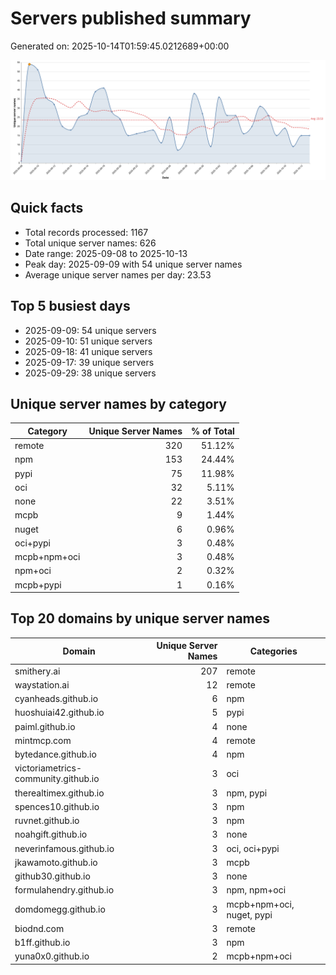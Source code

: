 # Servers published summary

Generated on: 2025-10-14T01:59:45.0212689+00:00

![Unique servers per day](servers-per-day.svg)

## Quick facts
- Total records processed: 1167
- Total unique server names: 626
- Date range: 2025-09-08 to 2025-10-13
- Peak day: 2025-09-09 with 54 unique server names
- Average unique server names per day: 23.53

## Top 5 busiest days
- 2025-09-09: 54 unique servers
- 2025-09-10: 51 unique servers
- 2025-09-18: 41 unique servers
- 2025-09-17: 39 unique servers
- 2025-09-29: 38 unique servers

## Unique server names by category

| Category | Unique Server Names | % of Total |
|----------|---------------------:|-----------:|
| remote | 320 | 51.12% |
| npm | 153 | 24.44% |
| pypi | 75 | 11.98% |
| oci | 32 | 5.11% |
| none | 22 | 3.51% |
| mcpb | 9 | 1.44% |
| nuget | 6 | 0.96% |
| oci+pypi | 3 | 0.48% |
| mcpb+npm+oci | 3 | 0.48% |
| npm+oci | 2 | 0.32% |
| mcpb+pypi | 1 | 0.16% |

## Top 20 domains by unique server names

| Domain | Unique Server Names | Categories |
|--------|---------------------:|------------|
| smithery.ai | 207 | remote |
| waystation.ai | 12 | remote |
| cyanheads.github.io | 6 | npm |
| huoshuiai42.github.io | 5 | pypi |
| paiml.github.io | 4 | none |
| mintmcp.com | 4 | remote |
| bytedance.github.io | 4 | npm |
| victoriametrics-community.github.io | 3 | oci |
| therealtimex.github.io | 3 | npm, pypi |
| spences10.github.io | 3 | npm |
| ruvnet.github.io | 3 | npm |
| noahgift.github.io | 3 | none |
| neverinfamous.github.io | 3 | oci, oci+pypi |
| jkawamoto.github.io | 3 | mcpb |
| github30.github.io | 3 | none |
| formulahendry.github.io | 3 | npm, npm+oci |
| domdomegg.github.io | 3 | mcpb+npm+oci, nuget, pypi |
| biodnd.com | 3 | remote |
| b1ff.github.io | 3 | npm |
| yuna0x0.github.io | 2 | mcpb+npm+oci |
